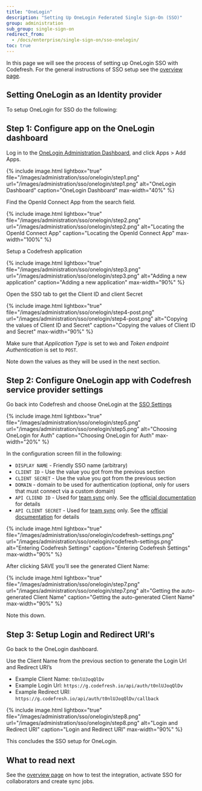 ```yaml
---
title: "OneLogin"
description: "Setting Up OneLogin Federated Single Sign-On (SSO)"
group: administration
sub_group: single-sign-on
redirect_from:
  - /docs/enterprise/single-sign-on/sso-onelogin/
toc: true
---
```


In this page we will see the process of setting up OneLogin SSO with Codefresh. For the general instructions of SSO setup
see the [overview page]({{site.baseurl}}/docs/administration/single-sign-on/sso-setup-oauth2/).


## Setting OneLogin as an Identity provider

To setup OneLogin for SSO do the following:

## Step 1: Configure app on the OneLogin dashboard

Log in to the [OneLogin Administration Dashboard](https://www.onelogin.com/), and click Apps > Add Apps.

{% include image.html 
lightbox="true" 
file="/images/administration/sso/onelogin/step1.png" 
url="/images/administration/sso/onelogin/step1.png"
alt="OneLogin Dashboard"
caption="OneLogin Dashboard"
max-width="40%"
%}

Find the OpenId Connect App from the search field.

{% include image.html 
lightbox="true" 
file="/images/administration/sso/onelogin/step2.png" 
url="/images/administration/sso/onelogin/step2.png"
alt="Locating the OpenId Connect App"
caption="Locating the OpenId Connect App"
max-width="100%"
%}

Setup a Codefresh application

{% include image.html 
lightbox="true" 
file="/images/administration/sso/onelogin/step3.png" 
url="/images/administration/sso/onelogin/step3.png"
alt="Adding a new application"
caption="Adding a new application"
max-width="90%"
%}

Open the SSO tab to get the Client ID and client Secret


{% include image.html 
lightbox="true" 
file="/images/administration/sso/onelogin/step4-post.png" 
url="/images/administration/sso/onelogin/step4-post.png"
alt="Copying the values of Client ID and Secret"
caption="Copying the values of Client ID and Secret"
max-width="90%"
%}

Make sure that *Application Type* is set to `Web` and *Token endpoint Authentication* is set to `POST`.

Note down the values as they will be used in the next section.


## Step 2: Configure OneLogin app with Codefresh service provider settings

Go back into Codefresh and choose OneLogin at the [SSO Settings](https://g.codefresh.io/account-admin/sso)

{% include image.html 
lightbox="true" 
file="/images/administration/sso/onelogin/step5.png" 
url="/images/administration/sso/onelogin/step5.png"
alt="Choosing OneLogin for Auth"
caption="Choosing OneLogin for Auth"
max-width="20%"
%}

In the configuration screen fill in the following:

* `DISPLAY NAME` - Friendly SSO name (arbitrary)
* `CLIENT ID` - Use the value you got from the previous section
* `CLIENT SECRET` - Use the value you got from the previous section
* `DOMAIN` - domain to be used for authentication (optional, only for users that must connect via a custom domain)
* `API CLIEND ID` - Used for [team sync]({{site.baseurl}}/docs/administration/single-sign-on/sso-setup-oauth2/#syncing-of-teams-after-initial-sso-setup) only. See the [official documentation](https://developers.onelogin.com/api-docs/1/getting-started/working-with-api-credentials) for details
* `API CLIENT SECRET` - Used for [team sync]({{site.baseurl}}/docs/administration/single-sign-on/sso-setup-oauth2/#syncing-of-teams-after-initial-sso-setup) only. See the [official documentation](https://developers.onelogin.com/api-docs/1/getting-started/working-with-api-credentials) for details

{% include image.html 
lightbox="true" 
file="/images/administration/sso/onelogin/codefresh-settings.png" 
url="/images/administration/sso/onelogin/codefresh-settings.png"
alt="Entering Codefresh Settings"
caption="Entering Codefresh Settings"
max-width="90%"
%}


After clicking SAVE you’ll see the generated Client Name:

{% include image.html 
lightbox="true" 
file="/images/administration/sso/onelogin/step7.png" 
url="/images/administration/sso/onelogin/step7.png"
alt="Getting the auto-generated Client Name"
caption="Getting the auto-generated Client Name"
max-width="90%"
%}

Note this down.

## Step 3: Setup Login and Redirect URI's

Go back to the OneLogin dashboard.

Use the Client Name from the previous section to generate the Login Url and Redirect URI’s

* Example Client Name: `t0nlUJoqQlDv`
* Example Login Url: `https://g.codefresh.io/api/auth/t0nlUJoqQlDv`
* Example Redirect URI: `https://g.codefresh.io/api/auth/t0nlUJoqQlDv/callback`

{% include image.html 
lightbox="true" 
file="/images/administration/sso/onelogin/step8.png" 
url="/images/administration/sso/onelogin/step8.png"
alt="Login and Redirect URI"
caption="Login and Redirect URI"
max-width="90%"
%}


This concludes the SSO setup for OneLogin. 

## What to read next

See the [overview page]({{site.baseurl}}/docs/administration/single-sign-on/sso-setup-oauth2/#testing-your-identity-provider) on how to test the integration, activate SSO for collaborators and create sync jobs.